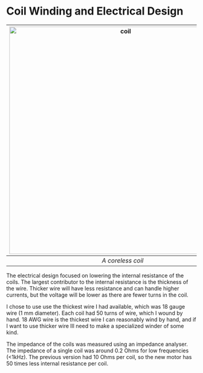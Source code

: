 # Coil Winding and Electrical Design

|<img width="600" height="600" alt="coil" src="https://github.com/user-attachments/assets/5f0fc5c2-65ef-4652-a312-34c36b6c230f" />|
|:--:| 
| *A coreless coil* |

The electrical design focused on lowering the internal resistance of the coils. The largest contributor to the internal resistance is the thickness of the wire. Thicker wire will have less resistance and can handle higher currents, but the voltage will be lower as there are fewer turns in the coil. 

I chose to use use the thickest wire I had available, which was 18 gauge wire (1 mm diameter). Each coil had 50 turns of wire, which I wound by hand. 18 AWG wire is the thickest wire I can reasonably wind by hand, and if I want to use thicker wire Ill need to make a specialized winder of some kind. 

The impedance of the coils was measured using an impedance analyser. The impedance of a single coil was around 0.2 Ohms for low frequencies (<1kHz). The previous version had 10 Ohms per coil, so the new motor has 50 times less internal resistance per coil.


